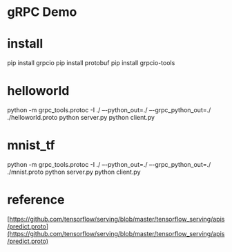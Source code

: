 # gRPC Demo

# install
  pip install grpcio
  pip install protobuf
  pip install grpcio-tools
  
# helloworld
  python -m grpc_tools.protoc -I ./ –-python_out=./ –-grpc_python_out=./ ./helloworld.proto
  python server.py
  python client.py
  
# mnist_tf
  python -m grpc_tools.protoc -I ./ –-python_out=./ –-grpc_python_out=./ ./mnist.proto
  python server.py
  python client.py

# reference
  [https://github.com/tensorflow/serving/blob/master/tensorflow_serving/apis/predict.proto](https://github.com/tensorflow/serving/blob/master/tensorflow_serving/apis/predict.proto)